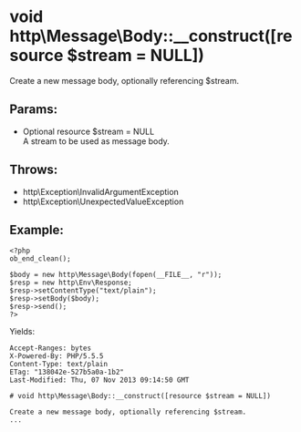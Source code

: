 # void http\Message\Body::__construct([resource $stream = NULL])

Create a new message body, optionally referencing $stream.

## Params:

* Optional resource $stream = NULL  
  A stream to be used as message body.

## Throws:

* http\Exception\InvalidArgumentException
* http\Exception\UnexpectedValueException

## Example:

    <?php
    ob_end_clean();
    
    $body = new http\Message\Body(fopen(__FILE__, "r"));
    $resp = new http\Env\Response;
    $resp->setContentType("text/plain");
    $resp->setBody($body);
    $resp->send();
    ?>

Yields:

    Accept-Ranges: bytes
    X-Powered-By: PHP/5.5.5
    Content-Type: text/plain
    ETag: "138042e-527b5a0a-1b2"
    Last-Modified: Thu, 07 Nov 2013 09:14:50 GMT

    # void http\Message\Body::__construct([resource $stream = NULL])

    Create a new message body, optionally referencing $stream.
    ...
